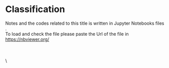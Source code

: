 # Classification
Notes and the codes related to this title is written in Jupyter Notebooks files .\
To load and check the file please paste the Url of the file in https://nbviewer.org/ \
\
\
\
\

